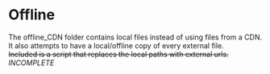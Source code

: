 # Offline
The offline_CDN folder contains local files instead of using files from a CDN.  
It also attempts to have a local/offline copy of every external file.  
~~Included is a script that replaces the local paths with external urls.~~ _INCOMPLETE_  